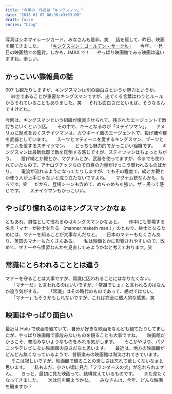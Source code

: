 ```yaml
---
title: "今年の一作目は「キングスマン」"
date: "2018-01-07 06:30:43+09:00"
draft: false
series: "blog"
---
```

写真はシネマイレージカード。みなさんも是非。笑
　
話を戻して、昨日、映画を観てきました。
　
「<a href="http://www.foxmovies-jp.com/kingsman/" rel="noopener noreferrer" target="_blank">キングスマン：ゴールデン・サークル</a>」
　
今年、一発目の映画館での鑑賞。しかも、IMAX で！
　
やっぱり映画館でみる映画は違いますね。楽しい。
　
<h2>かっこいい諜報員の話</h2>

007 も観たりしますが、キングスマンは別の面白さというか魅力というか。
　
紳士であることが重要なキングスマンですが、出てくる言葉はわりとルールからそれていることもありました。笑
　
それも面白さだといえば、そうなるんですけどね。
 
今回は、キングスマンという組織が壊滅させられて、残されたエージェントで敵討ちにいくという話。
　
その中で、キーとなるのが「ステイツマン」。
　
アメリカに拠点をおくステイツマンは、カウボーイ風のエージェントで、投げ縄や鞭を武器としています。
　
スーツとマティーニを愛するキングスマン、ブーツとデニムを愛するステイツマン。
　
どっちも魅力的でかっこいい組織です。
　
キングスマンは最新武器で敵を圧倒する感じですが、ステイツマンはちょっとちがう。
　
投げ縄とか鞭とか、マグナムとか、武器を使ってますが、今までも使われていたもので、アナログチックなので自身の力量がけっこう問われるものばかり。
　
電流が流れるようになってたりしますが、でもその程度で、縄とか鞭とか使う人が上手じゃないと成り立たないですよね。
　
マグナム銃なんかも、もろです。笑
　
だから、登場シーンも含めて、めちゃめちゃ強い。ザ・男って感じです。
　
ステイツマンもかっこいい。
　
<h2>やっぱり憧れるのはキングスマンかなぁ</h2>

ともあれ、男性として憧れるのはキングスマンかなぁと。
　
作中にも登場する名言「マナーが紳士を作る （manner maketh man.）」のとおり、紳士となるためには、マナーを知ることが大事なんだなと。
　
日本のマナーもたくさんあり、英国のマナーもたくさんある。
　
私は映画とかに影響されやすいので、改めて、マナーやら慣習なんかを見直してみようかなと考えております。笑
　
<h2>常識にとらわれることとは違う</h2>

マナーを守ることは大事ですが、常識に囚われることにはなりたくない。
　
「マナーだ」と言われるのはいいですが、「常識でしょ」と言われるのはなんか違う気がする。
　
「常識」はその時代のものであって、絶対ではない。
　
「マナー」もそうかもしれないですが、これは完全に個人的な感想。笑
　
<h2>映画はやっぱり面白い</h2>

最近は Hulu で映画を観ていて、自分が好きな映画をなんども観てたりしてましたが、やっぱり映画館で普段みないものを観ることも大事ですね。
　
映画館だからこそ、普段みないようなものをみれる気がします。
　
そこがやはり、パソコンやテレビにない映画館の良さだなと思います。
　
最近は、地方の映画館がどんどん無くなっているようで、昔馴染みの映画館は淘汰されてきています。
　
そこは寂しいですが、映画館で観ることの楽しさは忘れて欲しくないなぁと思います。
　
私もまだ、小さい頃に見た「フランダースの犬」が忘れられません。
　
きっと、最初に見た映画って、結構覚えているものです。
　
また見たくなってきました。
　
次は何を観ようかな。
　
みなさんは、今年、どんな映画を観ますか？
